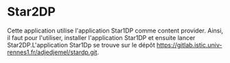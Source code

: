 # Star2DP

Cette application utilise l'application Star1DP comme content provider.
Ainsi, il faut pour l'utiliser, installer l'application Star1DP et ensuite lancer Star2DP.L'application Star1Dp se trouve sur le dépôt https://gitlab.istic.univ-rennes1.fr/adjedjemel/stardp.git.


